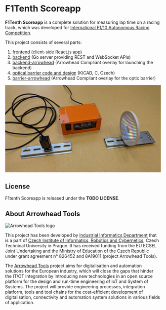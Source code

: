 # F1Tenth Scoreapp

**F1Tenth Scoreapp** is a complete solution for measuring lap time on a racing track, which was developed for [International F1/10 Autonomous Racing Competition](https://f1tenth.org/).

This project consists of several parts:
1. [frontend](./frontend/) (client-side React.js app)
2. [backend](./backend/) (Go server providing REST and WebSocket APIs)
3. [backend-arrowhead](./backend-arrowhead/) (Arrowhead Compliant overlay for launching the backend)
4. [optical barrier code and design](./barrier/) (KiCAD, C, Czech)
5. [barrier-arrowhead](./barrier-arrowhead/) (Arrowhead Compliant overlay for the optic barrier)

![Optical barrier based on Raspberry Pi Zero](doc/barrier.jpg)


## License

F1tenth Scoreapp is released under the **TODO LICENSE**.


## About Arrowhead Tools

<img src="https://www.eclipse.org/org/research/images/research/arrowheadtools.png" alt="Arrowhead Tools logo" width="150" />

This project has been developed by [Industrial Informatics Department](https://iid.ciirc.cvut.cz/) that is a part of [Czech Institute of Informatics, Robotics and Cybernetics](https://ciirc.cvut.cz/), Czech Technical University in Prague. It has received funding from the EU ECSEL Joint Undertaking and the Ministry of Education of the Czech Republic under grant agreement n° 826452 and 8A19011 (project Arrowhead Tools).

The [Arrowhead Tools](https://arrowhead.eu/arrowheadtools) project aims for digitalisation and automation solutions for the European industry, which will close the gaps that hinder the IT/OT integration by introducing new technologies in an open source platform for the design and run-time engineering of IoT and System of Systems. The project will provide engineering processes, integration platform, tools and tool chains for the cost-efficient development of digitalisation, connectivity and automation system solutions in various fields of application.
